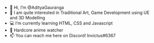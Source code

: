 - 👋 Hi, I’m @AdityaGauranga
- 👀 I am quite interested in Traditional Art, Game Development using UE and 3D Modelling
- 💻 I’m currently learning HTML, CSS and Javascript
- 🎋 Hardcore anime watcher
- 📫 You can reach me here on Discord! Invictus#6367 

<!---
AdityaGauranga/AdityaGauranga is a ✨ special ✨ repository because its `README.md` (this file) appears on your GitHub profile.
You can click the Preview link to take a look at your changes.
--->
